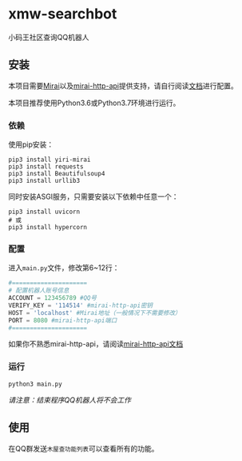 # xmw-searchbot
小码王社区查询QQ机器人

## 安装
本项目需要[Mirai](mamoe/mirai)以及[mirai-http-api](project-mirai/mirai-api-http)提供支持，请自行阅读[文档](https://github.com/mamoe/mirai/blob/dev/docs/ConsoleTerminal.md)进行配置。

本项目推荐使用Python3.6或Python3.7环境进行运行。

### 依赖

使用pip安装：

```shell
pip3 install yiri-mirai
pip3 install requests
pip3 install Beautifulsoup4
pip3 install urllib3
```
同时安装ASGI服务，只需要安装以下依赖中任意一个：
```shell
pip3 install uvicorn
# 或
pip3 install hypercorn
```

### 配置

进入`main.py`文件，修改第6~12行：
```python
#=====================
# 配置机器人账号信息
ACCOUNT = 123456789 #QQ号
VERIFY_KEY = '114514' #mirai-http-api密钥
HOST = 'localhost' #Mirai地址（一般情况下不需要修改）
PORT = 8080 #mirai-http-api端口
#=====================
```
如果你不熟悉mirai-http-api，请阅读[mirai-http-api文档](https://github.com/project-mirai/mirai-api-http/blob/master/README.md)

### 运行

```shell
python3 main.py
```
*请注意：结束程序QQ机器人将不会工作*

## 使用

在QQ群发送`木屋查功能列表`可以查看所有的功能。
